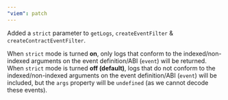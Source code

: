 ```yaml
---
"viem": patch
---
```


Added a `strict` parameter to `getLogs`, `createEventFilter` & `createContractEventFilter`. 

When `strict` mode is turned **on**, only logs that conform to the indexed/non-indexed arguments on the event definition/ABI (`event`) will be returned.
When `strict` mode is turned **off (default)**, logs that do not conform to the indexed/non-indexed arguments on the event definition/ABI (`event`) will be included, but the `args` property will be `undefined` (as we cannot decode these events).